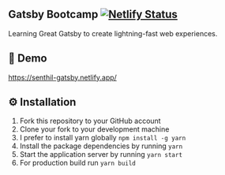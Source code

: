 ## Gatsby Bootcamp [![Netlify Status](https://api.netlify.com/api/v1/badges/e3319524-d356-4677-a1ab-269d35655a1d/deploy-status)](https://app.netlify.com/sites/senthil-gatsby/deploys)

Learning Great Gatsby to create lightning-fast web experiences.

## 🚀 Demo

https://senthil-gatsby.netlify.app/

## ⚙ Installation

1. Fork this repository to your GitHub account
2. Clone your fork to your development machine
3. I prefer to install yarn globally `npm install -g yarn`
4. Install the package dependencies by running `yarn`
5. Start the application server by running `yarn start`
6. For production build run `yarn build`
